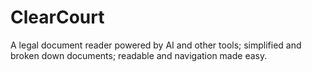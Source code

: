 # ClearCourt
A legal document reader powered by AI and other tools; simplified and broken down documents; readable and navigation made easy.
